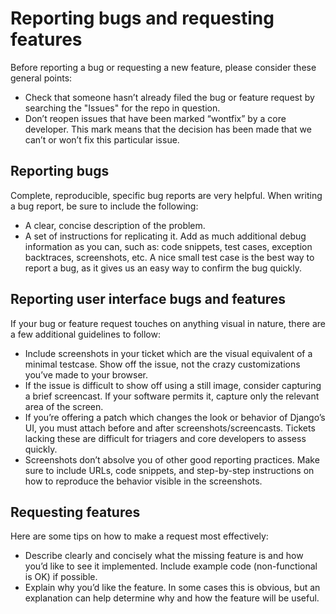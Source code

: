 # Reporting bugs and requesting features

Before reporting a bug or requesting a new feature, please consider these general points:

 * Check that someone hasn’t already filed the bug or feature request by searching the "Issues" for the repo in question.
 * Don’t reopen issues that have been marked “wontfix” by a core developer. This mark means that the decision has been made that we can’t or won’t fix this particular issue.
 
## Reporting bugs

Complete, reproducible, specific bug reports are very helpful. When writing a bug report, be sure to include the following:
 * A clear, concise description of the problem.
 * A set of instructions for replicating it. 
Add as much additional debug information as you can, such as: code snippets, test cases, exception backtraces, screenshots, etc. A nice small test case is the best way to report a bug, as it gives us an easy way to confirm the bug quickly.

## Reporting user interface bugs and features

If your bug or feature request touches on anything visual in nature, there are a few additional guidelines to follow:
 * Include screenshots in your ticket which are the visual equivalent of a minimal testcase. Show off the issue, not the crazy customizations you’ve made to your browser.
 * If the issue is difficult to show off using a still image, consider capturing a brief screencast. If your software permits it, capture only the relevant area of the screen.
 * If you’re offering a patch which changes the look or behavior of Django’s UI, you must attach before and after screenshots/screencasts. Tickets lacking these are difficult for triagers and core developers to assess quickly.
 * Screenshots don’t absolve you of other good reporting practices. Make sure to include URLs, code snippets, and step-by-step instructions on how to reproduce the behavior visible in the screenshots.
 
## Requesting features

Here are some tips on how to make a request most effectively:
 * Describe clearly and concisely what the missing feature is and how you’d like to see it implemented. Include example code (non-functional is OK) if possible.
 * Explain why you’d like the feature. In some cases this is obvious, but an explanation can help determine why and how the feature will be useful.